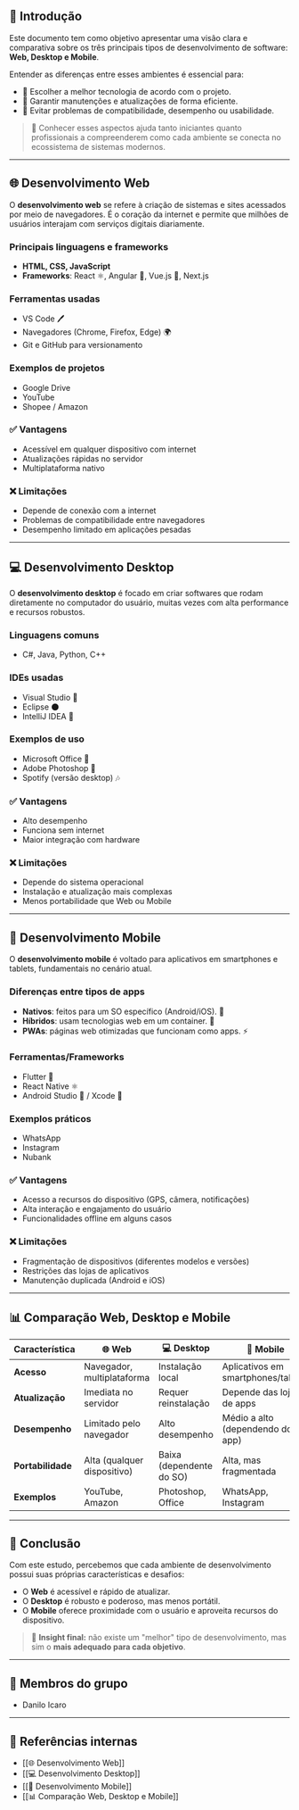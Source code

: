 ## 🔎 Introdução
Este documento tem como objetivo apresentar uma visão clara e comparativa sobre os três principais tipos de desenvolvimento de software: **Web, Desktop e Mobile**.  

Entender as diferenças entre esses ambientes é essencial para:  
- 📌 Escolher a melhor tecnologia de acordo com o projeto.  
- 📌 Garantir manutenções e atualizações de forma eficiente.  
- 📌 Evitar problemas de compatibilidade, desempenho ou usabilidade.  

> 🧠 Conhecer esses aspectos ajuda tanto iniciantes quanto profissionais a compreenderem como cada ambiente se conecta no ecossistema de sistemas modernos.

---

## 🌐 Desenvolvimento Web
O **desenvolvimento web** se refere à criação de sistemas e sites acessados por meio de navegadores. É o coração da internet e permite que milhões de usuários interajam com serviços digitais diariamente.

### Principais linguagens e frameworks
- **HTML, CSS, JavaScript**  
- **Frameworks**: React ⚛, Angular 🔺, Vue.js 🍃, Next.js  

### Ferramentas usadas
- VS Code 🖊️  
- Navegadores (Chrome, Firefox, Edge) 🌍  
- Git e GitHub para versionamento  

### Exemplos de projetos
- Google Drive  
- YouTube  
- Shopee / Amazon  

### ✅ Vantagens
- Acessível em qualquer dispositivo com internet  
- Atualizações rápidas no servidor  
- Multiplataforma nativo  

### ❌ Limitações
- Depende de conexão com a internet  
- Problemas de compatibilidade entre navegadores  
- Desempenho limitado em aplicações pesadas  

---

## 💻 Desenvolvimento Desktop
O **desenvolvimento desktop** é focado em criar softwares que rodam diretamente no computador do usuário, muitas vezes com alta performance e recursos robustos.

### Linguagens comuns
- C#, Java, Python, C++  

### IDEs usadas
- Visual Studio 🎯  
- Eclipse 🌑  
- IntelliJ IDEA 🚀  

### Exemplos de uso
- Microsoft Office 📝  
- Adobe Photoshop 🎨  
- Spotify (versão desktop) 🎶  

### ✅ Vantagens
- Alto desempenho  
- Funciona sem internet  
- Maior integração com hardware  

### ❌ Limitações
- Depende do sistema operacional  
- Instalação e atualização mais complexas  
- Menos portabilidade que Web ou Mobile  

---

## 📱 Desenvolvimento Mobile
O **desenvolvimento mobile** é voltado para aplicativos em smartphones e tablets, fundamentais no cenário atual.

### Diferenças entre tipos de apps
- **Nativos**: feitos para um SO específico (Android/iOS). 🚀  
- **Híbridos**: usam tecnologias web em um container. 🔗  
- **PWAs**: páginas web otimizadas que funcionam como apps. ⚡  

### Ferramentas/Frameworks
- Flutter 🎯  
- React Native ⚛  
- Android Studio 🤖 / Xcode 🍎  

### Exemplos práticos
- WhatsApp  
- Instagram  
- Nubank  

### ✅ Vantagens
- Acesso a recursos do dispositivo (GPS, câmera, notificações)  
- Alta interação e engajamento do usuário  
- Funcionalidades offline em alguns casos  

### ❌ Limitações
- Fragmentação de dispositivos (diferentes modelos e versões)  
- Restrições das lojas de aplicativos  
- Manutenção duplicada (Android e iOS)  

---

## 📊 Comparação Web, Desktop e Mobile

| Característica       | 🌐 Web                            | 💻 Desktop                        | 📱 Mobile                           |
|----------------------|-----------------------------------|-----------------------------------|--------------------------------------|
| **Acesso**           | Navegador, multiplataforma        | Instalação local                  | Aplicativos em smartphones/tablets   |
| **Atualização**      | Imediata no servidor              | Requer reinstalação               | Depende das lojas de apps            |
| **Desempenho**       | Limitado pelo navegador           | Alto desempenho                   | Médio a alto (dependendo do app)     |
| **Portabilidade**    | Alta (qualquer dispositivo)       | Baixa (dependente do SO)          | Alta, mas fragmentada                |
| **Exemplos**         | YouTube, Amazon                   | Photoshop, Office                 | WhatsApp, Instagram                  |

---

## 📝 Conclusão
Com este estudo, percebemos que cada ambiente de desenvolvimento possui suas próprias características e desafios:  

- O **Web** é acessível e rápido de atualizar.  
- O **Desktop** é robusto e poderoso, mas menos portátil.  
- O **Mobile** oferece proximidade com o usuário e aproveita recursos do dispositivo.  

> 🎯 **Insight final:** não existe um "melhor" tipo de desenvolvimento, mas sim o **mais adequado para cada objetivo**.  

---

## 👥 Membros do grupo
- Danilo Icaro 

---

## 🔗 Referências internas 
- [[🌐 Desenvolvimento Web]]  
- [[💻 Desenvolvimento Desktop]]  
- [[📱 Desenvolvimento Mobile]]  
- [[📊 Comparação Web, Desktop e Mobile]]  
